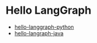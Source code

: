 # Hello LangGraph

- [hello-langgraph-python](hello-langgraph-python)
- [hello-langraph-java](hello-langraph-java)